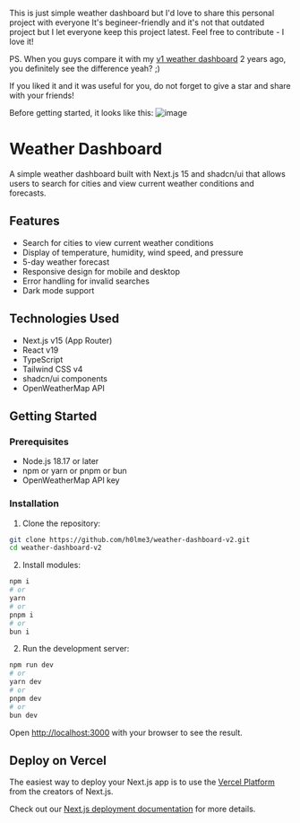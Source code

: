 This is just simple weather dashboard but I'd love to share this personal project with everyone
It's begineer-friendly and it's not that outdated project but I let everyone keep this project latest.
Feel free to contribute - I love it!

PS.
When you guys compare it with my [v1 weather dashboard](https://github.com/h0lme3/weather-dashboard-nextjs) 2 years ago, you definitely see the difference yeah? ;)

If you liked it and it was useful for you, do not forget to give a star and share with your friends!

Before getting started, it looks like this:
![image](https://github.com/user-attachments/assets/13f66b69-f989-423d-8d0f-2bca730f0156)


# Weather Dashboard

A simple weather dashboard built with Next.js 15 and shadcn/ui that allows users to search for cities and view current weather conditions and forecasts.

## Features

- Search for cities to view current weather conditions
- Display of temperature, humidity, wind speed, and pressure
- 5-day weather forecast
- Responsive design for mobile and desktop
- Error handling for invalid searches
- Dark mode support

## Technologies Used

- Next.js v15 (App Router)
- React v19
- TypeScript
- Tailwind CSS v4
- shadcn/ui components
- OpenWeatherMap API

## Getting Started

### Prerequisites

- Node.js 18.17 or later
- npm or yarn or pnpm or bun
- OpenWeatherMap API key

### Installation

1. Clone the repository:

```bash
git clone https://github.com/h0lme3/weather-dashboard-v2.git
cd weather-dashboard-v2
```

2. Install modules:

```bash
npm i
# or
yarn
# or
pnpm i
# or
bun i
```

2. Run the development server:

```bash
npm run dev
# or
yarn dev
# or
pnpm dev
# or
bun dev
```

Open [http://localhost:3000](http://localhost:3000) with your browser to see the result.

## Deploy on Vercel

The easiest way to deploy your Next.js app is to use the [Vercel Platform](https://vercel.com/new?utm_medium=default-template&filter=next.js&utm_source=create-next-app&utm_campaign=create-next-app-readme) from the creators of Next.js.

Check out our [Next.js deployment documentation](https://nextjs.org/docs/app/building-your-application/deploying) for more details.
